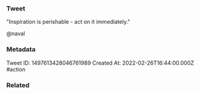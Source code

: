 ### Tweet
"Inspiration is perishable - act on it immediately."

@naval

### Metadata
Tweet ID: 1497613428046761989
Created At: 2022-02-26T16:44:00.000Z
#action 

### Related

